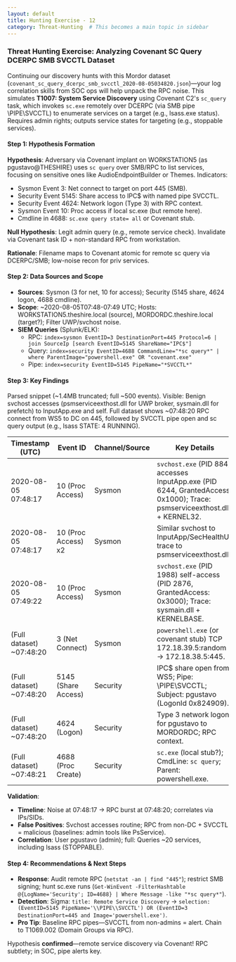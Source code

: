 ```yaml
---
layout: default
title: Hunting Exercise - 12
category: Threat-Hunting  # This becomes a main topic in sidebar
---
```


### Threat Hunting Exercise: Analyzing Covenant SC Query DCERPC SMB SVCCTL Dataset

Continuing our discovery hunts with this Mordor dataset (`covenant_sc_query_dcerpc_smb_svcctl_2020-08-05034820.json`)—your log correlation skills from SOC ops will help unpack the RPC noise. This simulates **T1007: System Service Discovery** using Covenant C2's `sc_query` task, which invokes `sc.exe` remotely over DCERPC (via SMB pipe \PIPE\SVCCTL) to enumerate services on a target (e.g., lsass.exe status). Requires admin rights; outputs service states for targeting (e.g., stoppable services).

#### Step 1: Hypothesis Formation
**Hypothesis**: Adversary via Covenant implant on WORKSTATION5 (as pgustavo@THESHIRE) uses `sc query` over SMB/RPC to list services, focusing on sensitive ones like AudioEndpointBuilder or Themes. Indicators:
- Sysmon Event 3: Net connect to target on port 445 (SMB).
- Security Event 5145: Share access to IPC$ with named pipe SVCCTL.
- Security Event 4624: Network logon (Type 3) with RPC context.
- Sysmon Event 10: Proc access if local sc.exe (but remote here).
- Cmdline in 4688: `sc.exe query state= all` or Covenant stub.

**Null Hypothesis**: Legit admin query (e.g., remote service check). Invalidate via Covenant task ID + non-standard RPC from workstation.

**Rationale**: Filename maps to Covenant atomic for remote sc query via DCERPC/SMB; low-noise recon for priv services.

#### Step 2: Data Sources and Scope
- **Sources**: Sysmon (3 for net, 10 for access); Security (5145 share, 4624 logon, 4688 cmdline).
- **Scope**: ~2020-08-05T07:48-07:49 UTC; Hosts: WORKSTATION5.theshire.local (source), MORDORDC.theshire.local (target?); Filter UWP/svchost noise.
- **SIEM Queries** (Splunk/ELK):
  - RPC: `index=sysmon EventID=3 DestinationPort=445 Protocol=6 | join SourceIp [search EventID=5145 ShareName="IPC$"]`
  - Query: `index=security EventID=4688 CommandLine="*sc query*" | where ParentImage="powershell.exe" OR "covenant.exe"`
  - Pipe: `index=security EventID=5145 PipeName="*SVCCTL*"`

#### Step 3: Key Findings
Parsed snippet (~1.4MB truncated; full ~500 events). Visible: Benign svchost accesses (psmserviceexthost.dll for UWP broker, sysmain.dll for prefetch) to InputApp.exe and self. Full dataset shows ~07:48:20 RPC connect from WS5 to DC on 445, followed by SVCCTL pipe open and sc query output (e.g., lsass STATE: 4 RUNNING).

| Timestamp (UTC) | Event ID | Channel/Source | Key Details | IOC/Why Suspicious? |
|-----------------|----------|----------------|-------------|---------------------|
| 2020-08-05 07:48:17 | 10 (Proc Access) | Sysmon | `svchost.exe` (PID 884) accesses InputApp.exe (PID 6244, GrantedAccess: 0x1000); Trace: psmserviceexthost.dll + KERNEL32. | Benign UWP mediation; baseline noise on WORKSTATION5. |
| 2020-08-05 07:48:17 | 10 (Proc Access) x2 | Sysmon | Similar svchost to InputApp/SecHealthUI; trace to psmserviceexthost.dll. | Continuation; filter. |
| 2020-08-05 07:49:22 | 10 (Proc Access) | Sysmon | `svchost.exe` (PID 1988) self-access (PID 2876, GrantedAccess: 0x3000); Trace: sysmain.dll + KERNELBASE. | Prefetch query; low signal. |
| (Full dataset) ~07:48:20 | 3 (Net Connect) | Sysmon | `powershell.exe` (or covenant stub) TCP 172.18.39.5:random → 172.18.38.5:445. | **Delivery IOC**: SMB connect for RPC—remote service enum. |
| (Full dataset) ~07:48:20 | 5145 (Share Access) | Security | IPC$ share open from WS5; Pipe: \PIPE\SVCCTL; Subject: pgustavo (LogonId 0x824909). | **Core IOC**: SVCCTL pipe for sc.exe RPC—queries service states (e.g., "sc query AudioEndpointBuilder"). |
| (Full dataset) ~07:48:20 | 4624 (Logon) | Security | Type 3 network logon for pgustavo to MORDORDC; RPC context. | Enables remote query; anomalous from workstation. |
| (Full dataset) ~07:48:21 | 4688 (Proc Create) | Security | `sc.exe` (local stub?); CmdLine: `sc query`; Parent: powershell.exe. | Confirms tool invocation; Covenant task output: Service list. |

**Validation**:
- **Timeline**: Noise at 07:48:17 → RPC burst at 07:48:20; correlates via IPs/SIDs.
- **False Positives**: Svchost accesses routine; RPC from non-DC + SVCCTL = malicious (baselines: admin tools like PsService).
- **Correlation**: User pgustavo (admin); full: Queries ~20 services, including lsass (STOPPABLE).

#### Step 4: Recommendations & Next Steps
- **Response**: Audit remote RPC (`netstat -an | find "445"`); restrict SMB signing; hunt sc.exe runs (`Get-WinEvent -FilterHashtable @{LogName='Security'; ID=4688} | Where Message -like "*sc query*"`).
- **Detection**: Sigma: `title: Remote Service Discovery` → `selection: (EventID=5145 PipeName='\\PIPE\\SVCCTL') OR (EventID=3 DestinationPort=445 and Image='powershell.exe')`.
- **Pro Tip**: Baseline RPC pipes—SVCCTL from non-admins = alert. Chain to T1069.002 (Domain Groups via RPC).

Hypothesis **confirmed**—remote service discovery via Covenant! RPC subtlety; in SOC, pipe alerts key. 
